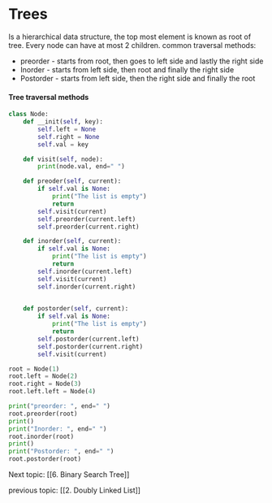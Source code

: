 # Trees

Is a hierarchical data structure, the top most element is known as root of tree. Every node can have at most 2 children.
common traversal methods:
- preorder - starts from root, then goes to left side and lastly the right side
- Inorder - starts from left side, then root and finally the right side
- Postorder - starts from left side, then the right side and finally the root

#### Tree traversal methods

```python
class Node:
	def __init(self, key):
		self.left = None
		self.right = None
		self.val = key

	def visit(self, node):
		print(node.val, end=" ")

	def preoder(self, current):
		if self.val is None:
			print("The list is empty")
			return
		self.visit(current)
		self.preorder(current.left)
		self.preorder(current.right)

	def inorder(self, current):
		if self.val is None:
			print("The list is empty")
			return
		self.inorder(current.left)
		self.visit(current)
		self.inorder(current.right)

	
	def postorder(self, current):
		if self.val is None:
			print("The list is empty")
			return
		self.postorder(current.left)
		self.postorder(current.right)
		self.visit(current)

root = Node(1)
root.left = Node(2)
root.right = Node(3)
root.left.left = Node(4)

print("preorder: ", end=" ")
root.preorder(root)
print()
print("Inorder: ", end=" ")
root.inorder(root)
print()
print("Postorder: ", end=" ")
root.postorder(root)
```


Next topic: [[6. Binary Search Tree]]

previous topic: [[2. Doubly Linked List]]